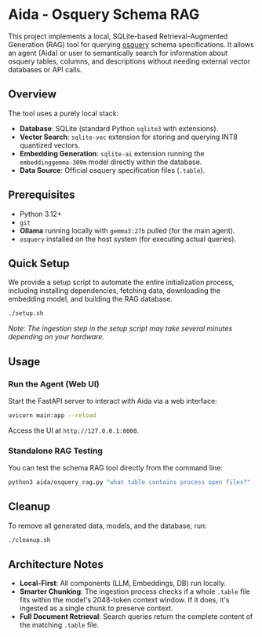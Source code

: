 # Aida - Osquery Schema RAG

This project implements a local, SQLite-based Retrieval-Augmented Generation (RAG) tool for querying [osquery](https://osquery.io/) schema specifications. It allows an agent (Aida) or user to semantically search for information about osquery tables, columns, and descriptions without needing external vector databases or API calls.

## Overview

The tool uses a purely local stack:
*   **Database**: SQLite (standard Python `sqlite3` with extensions).
*   **Vector Search**: `sqlite-vec` extension for storing and querying INT8 quantized vectors.
*   **Embedding Generation**: `sqlite-ai` extension running the `embeddinggemma-300m` model directly within the database.
*   **Data Source**: Official osquery specification files (`.table`).

## Prerequisites

*   Python 3.12+
*   `git`
*   **Ollama** running locally with `gemma3:27b` pulled (for the main agent).
*   `osquery` installed on the host system (for executing actual queries).

## Quick Setup

We provide a setup script to automate the entire initialization process, including installing dependencies, fetching data, downloading the embedding model, and building the RAG database.

```bash
./setup.sh
```

*Note: The ingestion step in the setup script may take several minutes depending on your hardware.*

## Usage

### Run the Agent (Web UI)

Start the FastAPI server to interact with Aida via a web interface:

```bash
uvicorn main:app --reload
```

Access the UI at `http://127.0.0.1:8000`.

### Standalone RAG Testing

You can test the schema RAG tool directly from the command line:

```bash
python3 aida/osquery_rag.py "what table contains process open files?"
```

## Cleanup

To remove all generated data, models, and the database, run:

```bash
./cleanup.sh
```

## Architecture Notes

*   **Local-First**: All components (LLM, Embeddings, DB) run locally.
*   **Smarter Chunking**: The ingestion process checks if a whole `.table` file fits within the model's 2048-token context window. If it does, it's ingested as a single chunk to preserve context.
*   **Full Document Retrieval**: Search queries return the complete content of the matching `.table` file.